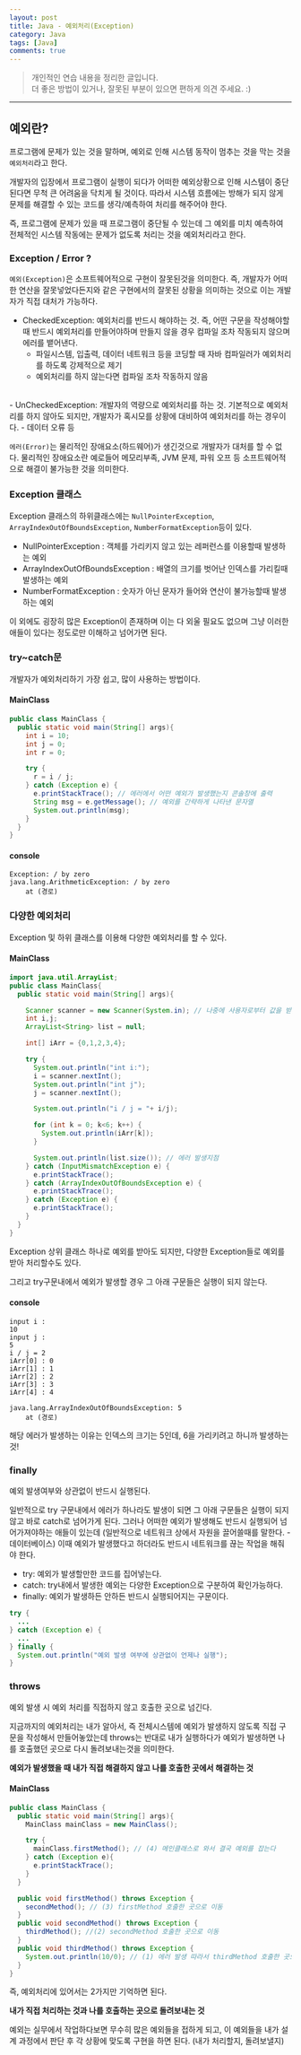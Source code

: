 ```yaml
---
layout: post
title: Java - 예외처리(Exception)
category: Java
tags: [Java]
comments: true
---
```


> 개인적인 연습 내용을 정리한 글입니다.      
> 더 좋은 방법이 있거나, 잘못된 부분이 있으면 편하게 의견 주세요. :)

<hr>

## 예외란?

프로그램에 문제가 있는 것을 말하며, 예외로 인해 시스템 동작이 멈추는 것을 막는 것을 `예외처리`라고 한다.

개발자의 입장에서 프로그램이 실행이 되다가 어떠한 예외상황으로 인해 시스템이 중단된다면 무척 큰 어려움을 닥치게 될 것이다. 따라서 시스템 흐름에는 방해가 되지 않게 문제를 해결할 수 있는 코드를 생각/예측하여 처리를 해주어야 한다.

즉, 프로그램에 문제가 있을 때 프로그램이 중단될 수 있는데 그 예외를 미치 예측하여 전체적인 시스템 작동에는 문제가 없도록 처리는 것을 예외처리라고 한다.


### Exception / Error ?

`예외(Exception)`은 소프트웨어적으로 구현이 잘못된것을 의미한다. 즉, 개발자가 어떠한 연산을 잘못넣었다든지와 같은 구현에서의 잘못된 상황을 의미하는 것으로 이는 개발자가 직접 대처가 가능하다.

- CheckedException: 예외처리를 반드시 해야하는 것. 즉, 어떤 구문을 작성해야할 때 반드시 예외처리를 만들어야하며 만들지 않을 경우 컴파일 조차 작동되지 않으며 에러를 뱉어낸다.
  - 파일시스템, 입출력, 데이터 네트워크 등을 코딩할 때 자바 컴파일러가 예외처리를 하도록 강제적으로 제기
  - 예외처리를 하지 않는다면 컴파일 조차 작동하지 않음
<br>
- UnCheckedException: 개발자의 역량으로 예외처리를 하는 것. 기본적으로 예외처리를 하지 않아도 되지만, 개발자가 혹시모를 상황에 대비하여 예외처리를 하는 경우이다.
  - 데이터 오류 등

`에러(Error)`는 물리적인 장애요소(하드웨어)가 생긴것으로 개발자가 대처를 할 수 없다. 물리적인 장애요소란 예로들어 메모리부족, JVM 문제, 파워 오프 등 소프트웨어적으로 해결이 불가능한 것을 의미한다.  


### Exception 클래스

Exception 클래스의 하위클래스에는 `NullPointerException`, `ArrayIndexOutOfBoundsException`, `NumberFormatException`등이 있다.

- NullPointerException : 객체를 가리키지 않고 있는 레퍼런스를 이용할때 발생하는 예외
- ArrayIndexOutOfBoundsException : 배열의 크기를 벗어난 인덱스를 가리킬때 발생하는 예외
- NumberFormatException : 숫자가 아닌 문자가 들어와 연산이 불가능할때 발생하는 예외

이 외에도 굉장히 많은 Exception이 존재하며 이는 다 외울 필요도 없으며 그냥 이러한 애들이 있다는 정도로만 이해하고 넘어가면 된다.


### try~catch문

개발자가 예외처리하기 가장 쉽고, 많이 사용하는 방법이다.

#### MainClass

```java
public class MainClass {
  public static void main(String[] args){
    int i = 10;
    int j = 0;
    int r = 0;

    try {
      r = i / j;
    } catch (Exception e) {
      e.printStackTrace(); // 에러에서 어떤 예외가 발생했는지 콘솔창에 출력
      String msg = e.getMessage(); // 예외를 간략하게 나타낸 문자열
      System.out.println(msg);
    }
  }
}
```

#### console

```console
Exception: / by zero
java.lang.ArithmeticException: / by zero
	at (경로)
```



### 다양한 예외처리

Exception 및 하위 클래스를 이용해 다양한 예외처리를 할 수 있다.

#### MainClass

```java
import java.util.ArrayList;
public class MainClass{
  public static void main(String[] args){

    Scanner scanner = new Scanner(System.in); // 나중에 사용자로부터 값을 받을 것
    int i,j;
    ArrayList<String> list = null;

    int[] iArr = {0,1,2,3,4};

    try {
      System.out.println("int i:");
      i = scanner.nextInt();
      System.out.println("int j");
      j = scanner.nextInt();

      System.out.println("i / j = "+ i/j);

      for (int k = 0; k<6; k++) {
        System.out.println(iArr[k]);
      }

      System.out.println(list.size()); // 에러 발생지점
    } catch (InputMismatchException e) {
      e.printStackTrace();
    } catch (ArrayIndexOutOfBoundsException e) {
      e.printStackTrace();
    } catch (Exception e) {
      e.printStackTrace();
    }
  }
}
```

Exception 상위 클래스 하나로 예외를 받아도 되지만, 다양한 Exception들로 예외를 받아 처리할수도 있다.

그리고 try구문내에서 예외가 발생할 경우 그 아래 구문들은 실행이 되지 않는다.

#### console

```console
input i :
10
input j :
5
i / j = 2
iArr[0] : 0
iArr[1] : 1
iArr[2] : 2
iArr[3] : 3
iArr[4] : 4

java.lang.ArrayIndexOutOfBoundsException: 5
	at (경로)
```
해당 에러가 발생하는 이유는 인덱스의 크기는 5인데, 6을 가리키려고 하니까 발생하는 것!


### finally

예외 발생여부와 상관없이 반드시 실행된다.

일반적으로 try 구문내에서 에러가 하나라도 발생이 되면 그 아래 구문들은 실행이 되지 않고 바로 catch로 넘어가게 된다. 그러나 어떠한 예외가 발생해도 반드시 실행되어 넘어가져야하는 애들이 있는데 (일반적으로 네트워크 상에서 자원을 끌어쓸때를 말한다. - 데이터베이스) 이때 예외가 발생했다고 하더라도 반드시 네트워크를 끊는 작업을 해줘야 한다.

- try: 예외가 발생할만한 코드를 집어넣는다.
- catch: try내에서 발생한 예외는 다양한 Exception으로 구분하여 확인가능하다.
- finally: 예외가 발생하든 안하든 반드시 실행되어지는 구문이다.

```java
try {
  ...
} catch (Exception e) {
  ...
} finally {
  System.out.println("예외 발생 여부에 상관없이 언제나 실행");
}
```

### throws

예외 발생 시 예외 처리를 직접하지 않고 호출한 곳으로 넘긴다.

지금까지의 예외처리는 내가 알아서, 즉 전체시스템에 예외가 발생하지 않도록 직접 구문을 작성해서 만들어놓았는데 throws는 반대로 내가 실행하다가 예외가 발생하면 나를 호출했던 곳으로 다시 돌려보내는것을 의미한다.

**예외가 발생했을 때 내가 직접 해결하지 않고 나를 호출한 곳에서 해결하는 것**

#### MainClass

```java
public class MainClass {
  public static void main(String[] args){
    MainClass mainClass = new MainClass();

    try {
      mainClass.firstMethod(); // (4) 메인클래스로 와서 결국 예외를 잡는다
    } catch (Exception e){
      e.printStackTrace();
    }
  }

  public void firstMethod() throws Exception {
    secondMethod(); // (3) firstMethod 호출한 곳으로 이동
  }
  public void secondMethod() throws Exception {
    thirdMethod(); //(2) secondMethod 호출한 곳으로 이동
  }
  public void thirdMethod() throws Exception {
    System.out.println(10/0); // (1) 에러 발생 따라서 thirdMethod 호출한 곳으로 이동
  }
}
```

즉, 예외처리에 있어서는 2가지만 기억하면 된다.

**내가 직접 처리하는 것과 나를 호출하는 곳으로 돌려보내는 것**

예외는 실무에서 작업하다보면 무수히 많은 예외들을 접하게 되고, 이 예외들을 내가 설계 과정에서 판단 후 각 상황에 맞도록 구현을 하면 된다. (내가 처리할지, 돌려보낼지)
